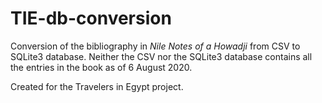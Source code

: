 # TIE-db-conversion
Conversion of the bibliography in *Nile Notes of a Howadji* from CSV to SQLite3 database. Neither the CSV nor the SQLite3 database contains all the entries in the book as of 6 August 2020.

Created for the Travelers in Egypt project.
